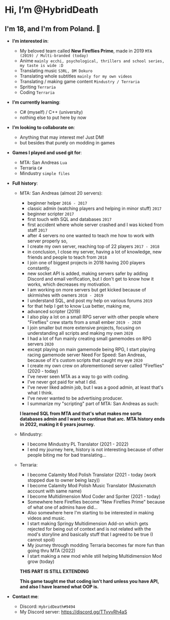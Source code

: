 # Hi, I’m @HybridDeath
## I'm 18, and I'm from Poland. 🥇
- **I’m interested in**:
    - My beloved team called **New Fireflies Prime**, made in 2019 `MTA (2019) / Multi-branded (today)`
    - Anime `mainly ecchi, psychological, thrillers and school series, my taste is wide :D`
    - Translating music `S3RL, DM Dokuro`
    - Translating whole subtitles `mainly for my own videos`
    - Translating / making game content `Mindustry / Terraria`
    - Spriting `Terraria`
    - Coding `Terraria`
- **I’m currently learning**:
    - C# (myself) / C++ (university)
    - nothing else to put here by now
- **I’m looking to collaborate on**:
    - Anything that may interest me! Just DM!
    - but besides that purely on modding in games
- **Games I played and used git for**:
    - MTA: San Andreas `Lua`
    - Terraria `C#`
    - Mindustry `simple files`
- **Full history**:
    - MTA: San Andreas (almost 20 servers):
      - beginner helper `2016 - 2017`
      - classic admin (watching players and helping in minor stuff) `2017`
      - beginner scripter `2017`
      - first touch with SQL and databases `2017`
      - first accident where whole server crashed and I was kicked from staff `2017`
      - after 4 servers no one wanted to teach me how to work with server properly so,
      - I create my own server, reaching top of 22 players `2017 - 2018`
      - in conclusion, I close my server, having a lot of knowledge, new friends and people to teach from `2018`
      - I join one of biggest projects in 2018 having 200 players constantly.
      - new socket API is added, making servers safer by adding Discord and email verification, but I don't get to know how it works, which decreases my motivation.
      - I am working on more servers but get kicked because of skirmishes with owners `2018 - 2019`
      - I understand SQL, and post my help on various forums `2019`
      - for that help I get to know Lua better, making me,
      - advanced scripter (2019)
      - I also play a lot on a small RPG server with other people where "Fireflies" crew starts from a small ember `2019 - 2020`
      - I join smaller but more extensive projects, focusing on understanding all scripts and making my own `2020`
      - I had a lot of fun mainly creating small gamemodes on RPG servers `2020`
      - except playing on main gamemode being RPG, I start playing racing gamemode server Need For Speed: San Andreas, because of it's custom scripts that caught my eye `2020`
      - I create my own crew on aforementioned server called "Fireflies" (2020 - today)
      - I've never seen MTA as a way to go with coding.
      - I've never got paid for what I did.
      - I've never liked admin job, but I was a good admin, at least that's what I think.
      - I've never wanted to be advertising producer.
      - I summarize my "scripting" part of MTA: San Andreas as such: 
      
      **I learned SQL from MTA and that's what makes me sorta databases admin and I want to continue that arc.**
      **MTA history ends in 2022, making it 6 years journey.**
      
    - Mindustry:
      - I become Mindustry PL Translator (2021 - 2022)
      - I end my journey here, history is not interesting because of other people biting me for bad translating...
      
    - Terraria:
      - I become Calamity Mod Polish Translator (2021 - today (work stopped due to owner being lazy))
      - I become Calamity Mod Polish Music Translator (Musixmatch account with same name)
      - I become Multidimension Mod Coder and Spriter (2021 - today)
      - Somewhere here Fireflies become "New Fireflies Prime" because of what one of admins have did...
      - Also somewhere here I'm starting to be interested in making videos and music.
      - I start making Springy Multidimension Add-on which gets rejected for being out of context and is not related with the mod's storyline and basically stuff that I agreed to be true (I cannot spoil)
      - My journey through modding Terraria becomes far more fun than going thru MTA (2022)
      - I start making a new mod while still helping Multidimension Mod grow (today)

      **THIS PART IS STILL EXTENDING**

      **This game taught me that coding isn't hard unless you have API, and also I have learned what OOP is.**
    
- **Contact me**:
    - Discord: `HybridDeath#9494`
    - My Discord server: https://discord.gg/TTvvvRh4aS
